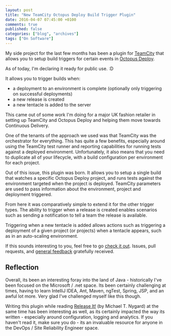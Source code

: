 ```yaml
---
layout: post
title: "New TeamCity Octopus Deploy Build Trigger Plugin"
date: 2016-04-07 07:45:00 +0100
comments: true
published: false
categories: ["blog", "archives"]
tags: ["On Software"]
---
```


My side project for the last few months has been a plugin for [TeamCity](https://jetbrains.com/teamcity) that allows 
you to setup build triggers for certain events in [Octopus Deploy](http://octopus.com).

As of today, I'm declaring it ready for public use. :D

It allows you to trigger builds when:
- a deployment to an environment is complete (optionally only triggering on successful deployments)
- a new release is created
- a new tentacle is added to the server

This came out of some work I'm doing for a major UK fashion retailer in setting up TeamCity and Octopus Deploy and helping them move towards Continuous Delivery.

One of the tenants of the approach we used was that TeamCity was the orchestrator for everything. This has quite a few benefits, especially around using the TeamCity test runner and reporting capabilities for running tests against a deployed environment. Unfortunately, it also means that you need to duplicate all of your lifecycle, with a build configuration per environment for each project.

Out of this issue, this plugin was born. It allows you to setup a single build that watches a specific Octopus Deploy project, and runs tests against the environment targeted when the project is deployed. TeamCity parameters are used to pass information about the environment, project and deployment triggered.

From here it was comparatively simple to extend it for the other trigger types. The ability to trigger when a release is created enables scenarios such as sending a notification to tell a team the release is available.

Triggering when a new tentacle is added allows actions such as triggering a deployment of a given project (or projects) when a tentacle appears, such as in an auto-scaling environment.

If this sounds interesting to you, feel free to go [check it out](https://github.com/matt-richardson/teamcity-octopus-build-trigger-plugin). Issues, pull requests, and [general feedback](https://twitter.com/squire_matt) gratefully received.

## Reflection

Overall, its been an interesting foray into the land of Java - historically I've been focused on the Microsoft / .net space. Its been certainly challenging at times, having to learn IntelliJ IDEA, Ant, Maven, ngTest, Spring, JSP, and an awful lot more. Very glad I've challenged myself like this though.

Writing this plugin while reading [Release It!](https://pragprog.com/book/mnee/release-it) (by Michael T. Nygard) at the same time has been interesting as well, as its certainly impacted the way its written - especially around configuration, logging and analytics. If you haven't read it, make sure you do - its an invaluable resource for anyone in the DevOps / Site Reliability Engineer space.  
